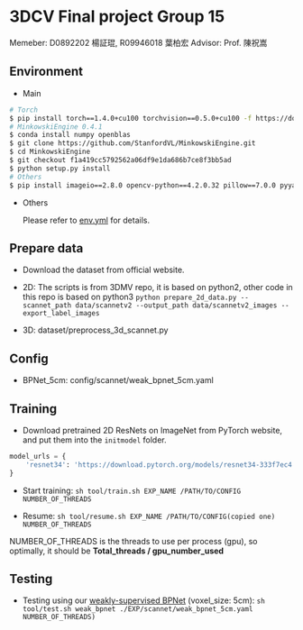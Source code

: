 # 3DCV Final project Group 15

Memeber: D0892202 楊証琨, R09946018 葉柏宏
Advisor: Prof. 陳祝嵩



## Environment

- Main

```bash
# Torch
$ pip install torch==1.4.0+cu100 torchvision==0.5.0+cu100 -f https://download.pytorch.org/whl/torch_stable.html
# MinkowskiEngine 0.4.1
$ conda install numpy openblas
$ git clone https://github.com/StanfordVL/MinkowskiEngine.git
$ cd MinkowskiEngine
$ git checkout f1a419cc5792562a06df9e1da686b7ce8f3bb5ad
$ python setup.py install
# Others
$ pip install imageio==2.8.0 opencv-python==4.2.0.32 pillow==7.0.0 pyyaml==5.3 scipy==1.4.1 sharedarray==3.2.0 tensorboardx==2.0 tqdm==4.42.1
```
- Others

    Please refer to [env.yml](./env.yml) for details.

## Prepare data

- Download the dataset from official website.

- 2D: The scripts is from 3DMV repo, it is based on python2, other code in this repo is based on python3
	```python prepare_2d_data.py --scannet_path data/scannetv2 --output_path data/scannetv2_images --export_label_images```
	
- 3D: dataset/preprocess_3d_scannet.py

## Config
- BPNet_5cm: config/scannet/weak_bpnet_5cm.yaml 

## Training
- Download pretrained 2D ResNets on ImageNet from PyTorch website, and put them into the `initmodel` folder.
```python
model_urls = {
    'resnet34': 'https://download.pytorch.org/models/resnet34-333f7ec4.pth',
}
```
- Start training:
```sh tool/train.sh EXP_NAME /PATH/TO/CONFIG NUMBER_OF_THREADS```

- Resume: 
```sh tool/resume.sh EXP_NAME /PATH/TO/CONFIG(copied one) NUMBER_OF_THREADS```

NUMBER_OF_THREADS is the threads to use per process (gpu), so optimally, it should be **Total_threads / gpu_number_used**

## Testing

- Testing using our [weakly-supervised BPNet](https://drive.google.com/file/d/1POi7pPM79E1GTr0fx5TGaluLjVJPMDc1/view?usp=sharing) (voxel_size: 5cm):
```sh tool/test.sh weak_bpnet ./EXP/scannet/weak_bpnet_5cm.yaml NUMBER_OF_THREADS)```



